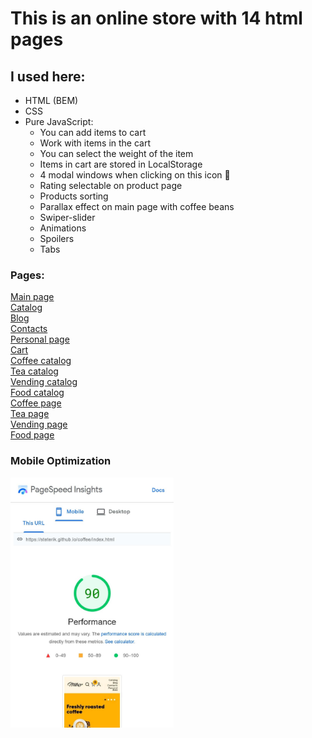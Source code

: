 # This is an online store with 14 html pages

## I used here:
* HTML (BEM)
* CSS
* Pure JavaScript:
	* You can add items to cart
	* Work with items in the cart
	* You can select the weight of the item
	* Items in cart are stored in LocalStorage
	* 4 modal windows when clicking on this icon 👤
	* Rating selectable on product page
	* Products sorting
	* Parallax effect on main page with coffee beans
	* Swiper-slider
	* Animations
	* Spoilers
	* Tabs

### Pages:
[Main page](https://steterik.github.io/coffee/)<br>
[Catalog](https://steterik.github.io/coffee/catalog.html)<br>
[Blog](https://steterik.github.io/coffee/blog.html)<br>
[Contacts](https://steterik.github.io/coffee/contacts.html)<br>
[Personal page](https://steterik.github.io/coffee/personal.html)<br>
[Cart](https://steterik.github.io/coffee/cart.html)<br>
[Coffee catalog](https://steterik.github.io/coffee/catalog-coffee.html)<br>
[Tea catalog](https://steterik.github.io/coffee/catalog-tea.html)<br>
[Vending catalog](https://steterik.github.io/coffee/catalog-vending.html)<br>
[Food catalog](https://steterik.github.io/coffee/catalog-food.html)<br>
[Coffee page](https://steterik.github.io/coffee/page-coffee.html)<br>
[Tea page](https://steterik.github.io/coffee/page-tea.html)<br>
[Vending page](https://steterik.github.io/coffee/page-vending.html)<br>
[Food page](https://steterik.github.io/coffee/page-food.html)<br>

### Mobile Optimization
<img src="img/page-speed.jpg" alt="img" style="height: 400px;">
